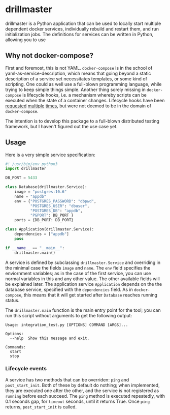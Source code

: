 # drillmaster

drillmaster is a Python application that can be used to locally start multiple
dependent docker services, individually rebuild and restart them, and run
initialization jobs. The definitions for services can be written in Python,
allowing you to use

## Why not docker-compose?

First and foremost, this is not YAML. `docker-compose` is in the school of
yaml-as-service-description, which means that going beyond a static description
of a service set necessitates templates, or some kind of scripting. One could as
well use a full-blown programming language, while trying to keep simple things
simple. Another thing sorely missing in `docker-compose` is lifecycle hooks,
i.e. a mechanism whereby scripts can be executed when the state of a container
changes. Lifecycle hooks have been
[requested](https://github.com/docker/compose/issues/1809)
[multiple](https://github.com/docker/compose/issues/5764)
[times](https://github.com/compose-spec/compose-spec/issues/84), but were not
deemed to be in the domain of `docker-compose`.

The intention is to develop this package to a full-blown distributed testing
framework, but I haven't figured out the use case yet.

## Usage

Here is a very simple service specification:

```python
#! /usr/bin/env python3
import drillmaster

DB_PORT = 5433

class Database(drillmaster.Service):
    image = "postgres:10.6"
    name = "appdb"
    env = {"POSTGRES_PASSWORD": "dbpwd",
           "POSTGRES_USER": "dbuser",
           "POSTGRES_DB": "appdb",
           "PGPORT": DB_PORT }
    ports = {DB_PORT: DB_PORT}

class Application(drillmaster.Service):
    dependencies = ["appdb"]
    pass

if __name__ == "__main__":
    drillmaster.main()
```

A service is defined by subclassing `drillmaster.Service` and overriding in the
minimal case the fields `image` and `name`. The `env` field specifies the
enviornment variables; as in the case of the first service, you can use normal
variables in this and any other value. The other available fields will be
explained later. The application service `Application` depends on the the
database service, specified with the `dependencies` field. As in
`docker-compose`, this means that it will get started after `Database` reaches
running status.

The `drillmaster.main` function is the main entry point for the tool; you can
run this script without arguments to get the following output:

```
Usage: integration_test.py [OPTIONS] COMMAND [ARGS]...

Options:
  --help  Show this message and exit.

Commands:
  start
  stop
```



### Lifecycle events

A service has two methods that can be overriden: `ping` and `post_start_init`.
Both of these by default do nothing; when implemented, they are executed one
after the other, and the service is not registered as `running` before each
succeed. The `ping` method is executed repeatedly, with 0.1 seconds gap, for
`timeout` seconds, until it returns True. Once `ping` returns, `post_start_init`
is called.